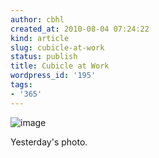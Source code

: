 ```yaml
---
author: cbhl
created_at: 2010-08-04 07:24:22
kind: article
slug: cubicle-at-work
status: publish
title: Cubicle at Work
wordpress_id: '195'
tags:
- '365'
---
```


![image](http://images.azuresky.ca/blog/wp-content/uploads/2010/08/wpid-IMG_20100803_154038.jpg)

Yesterday's photo.
